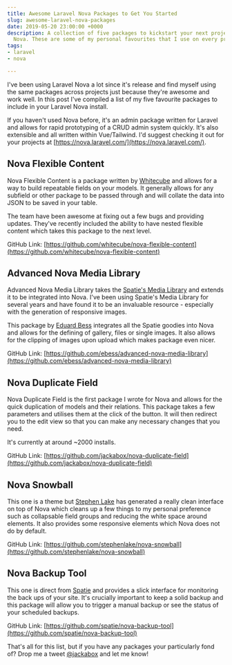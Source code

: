 ```yaml
---
title: Awesome Laravel Nova Packages to Get You Started
slug: awesome-laravel-nova-packages
date: 2019-05-20 23:00:00 +0000
description: A collection of five packages to kickstart your next project with Laravel
  Nova. These are some of my personal favourites that I use on every project.
tags:
- laravel
- nova

---
```

I've been using Laravel Nova a lot since it's release and find myself using the same packages across projects just because they're awesome and work well. In this post I've compiled a list of my five favourite packages to include in your Laravel Nova install.

If you haven't used Nova before, it's an admin package written for Laravel and allows for rapid prototyping of a CRUD admin system quickly. It's also extensible and all written within Vue/Tailwind. I'd suggest checking it out for your projects at [https://nova.laravel.com/](https://nova.laravel.com/).

## Nova Flexible Content

Nova Flexible Content is a package written by [Whitecube](https://github.com/whitecube) and allows for a way to build repeatable fields on your models. It generally allows for any subfield or other package to be passed through and will collate the data into JSON to be saved in your table. 

The team have been awesome at fixing out a few bugs and providing updates. They've recently included the ability to have nested flexible content which takes this package to the next level.

GitHub Link: [https://github.com/whitecube/nova-flexible-content](https://github.com/whitecube/nova-flexible-content)

## Advanced Nova Media Library

Advanced Nova Media Library takes the [Spatie's Media Library](https://github.com/spatie/laravel-medialibrary) and extends it to be integrated into Nova. I've been using Spatie's Media Library for several years and have found it to be an invaluable resource - especially with the generation of responsive images. 

This package by [Eduard Bess](https://github.com/ebess) integrates all the Spatie goodies into Nova and  allows for the defining of gallery, files or single images. It also allows for the clipping of images upon upload which  makes package even nicer. 

GitHub Link: [https://github.com/ebess/advanced-nova-media-library](https://github.com/ebess/advanced-nova-media-library)

## Nova Duplicate Field

Nova Duplicate Field is the first package I wrote for Nova and allows for the quick duplication of models and their relations. This package takes a few parameters and utilises them at the click of the button. It will then redirect you to the edit view so that you can make any necessary changes that you need.

It's currently at around ~2000 installs.

GitHub Link: [https://github.com/jackabox/nova-duplicate-field](https://github.com/jackabox/nova-duplicate-field)

## Nova Snowball

This one is a theme but [Stephen Lake](https://github.com/stephenlake) has generated a really clean interface on top of Nova which cleans up a few things to my personal preference such as collapsable field groups and reducing the white space around elements. It also provides some responsive elements which Nova does not do by default.

GitHub Link: [https://github.com/stephenlake/nova-snowball](https://github.com/stephenlake/nova-snowball)

## Nova Backup Tool

This one is direct from [Spatie](https://github.com/spatie) and provides a slick interface for monitoring the back ups of your site. It's crucially important to keep a solid backup and this package will allow you to trigger a manual backup or see the status of your scheduled backups. 

GitHub Link: [https://github.com/spatie/nova-backup-tool](https://github.com/spatie/nova-backup-tool)

That's all for this list, but if you have any packages your particularly fond of? Drop me a tweet [@jackabox](https://twitter.com/jackabox) and let me know!